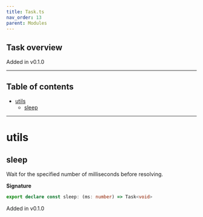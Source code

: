 ```yaml
---
title: Task.ts
nav_order: 13
parent: Modules
---
```


## Task overview

Added in v0.1.0

---

<h2 class="text-delta">Table of contents</h2>

- [utils](#utils)
  - [sleep](#sleep)

---

# utils

## sleep

Wait for the specified number of milliseconds before resolving.

**Signature**

```ts
export declare const sleep: (ms: number) => Task<void>
```

Added in v0.1.0
